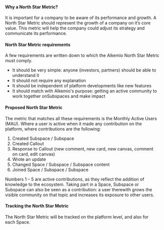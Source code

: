 #### Why a North Star Metric?
It is important for a company to be aware of its performance and growth. A North Star Metric should represent the growth of a company on it’s core value. This metric will help the company could adjust its strategy and communicate its performance. 

#### North Star Metric requirements
A few requirements are written down to which the Alkemio North Star Metric must comply.
- It should be very simple: anyone (investors, partners) should be able to understand it
- It should not require any explanation
- It should be independent of platform developments like new features
- It should match with Alkemio's purpose: getting an active community to work together onSubspaces and make impact

#### Proposed North Star Metric
The metric that matches all these requirements is the Monthly Active Users (MAU).
Where a user is active when it made any contribution on the platform, where contributions are the following:
1.	Created Subspace / Subspace
2.	Created Callout
3.	Response to Callout (new comment, new card, new canvas, comment on card, edit canvas)
4.	Wrote an update
5.	Changed Space / Subspace / Subspace content
6.	Joined Space / Subspace / Subspace

Numbers 1 – 5 are active contributions, as they reflect the addition of knowledge to the ecosystem. Taking part in a Space, Subspace or Subspace can also be seen as a contribution: a user therewith grows the visible community on that topic and increases its exposure to other users. 

#### Tracking the North Star Metric
The North Star Metric will be tracked on the platform level, and also for each Space. 


